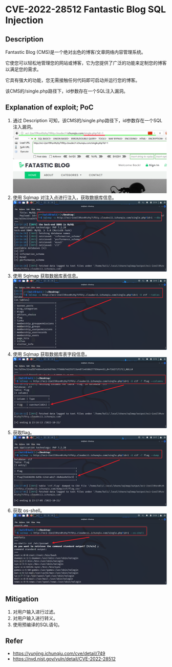 # CVE-2022-28512 Fantastic Blog SQL Injection

## Description

Fantastic Blog (CMS)是一个绝对出色的博客/文章网络内容管理系统。

它使您可以轻松地管理您的网站或博客，它为您提供了广泛的功能来定制您的博客以满足您的需求。

它具有强大的功能，您无需接触任何代码即可启动并运行您的博客。 

该CMS的/single.php路径下，id参数存在一个SQL注入漏洞。

## Explanation of exploit; PoC

1. 通过 Description 可知，该CMS的/single.php路径下，id参数存在一个SQL注入漏洞。
    ![](images/CVE-2022-28512-1.png)
2. 使用 Sqlmap 对注入点进行注入，获取数据库信息。
    ![](images/CVE-2022-28512-2.png)
3. 使用 Sqlmap 获取数据库表信息。
    ![](images/CVE-2022-28512-3.png)
4. 使用 Sqlmap 获取数据库表字段信息。
    ![](images/CVE-2022-28512-4.png)
5. 获取flag。
    ![](images/CVE-2022-28512-5.png)
6. 获取 os-shell。
    ![](images/CVE-2022-28512-6.png)

## Mitigation

1. 对用户输入进行过滤。
2. 对用户输入进行转义。
3. 使用预编译的SQL语句。

## Refer

- https://yunjing.ichunqiu.com/cve/detail/749
- https://nvd.nist.gov/vuln/detail/CVE-2022-28512